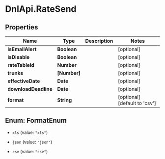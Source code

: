 # DnlApi.RateSend

## Properties
Name | Type | Description | Notes
------------ | ------------- | ------------- | -------------
**isEmailAlert** | **Boolean** |  | [optional] 
**isDisable** | **Boolean** |  | [optional] 
**rateTableId** | **Number** |  | [optional] 
**trunks** | **[Number]** |  | [optional] 
**effectiveDate** | **Date** |  | [optional] 
**downloadDeadline** | **Date** |  | [optional] 
**format** | **String** |  | [optional] [default to &#39;csv&#39;]


<a name="FormatEnum"></a>
## Enum: FormatEnum


* `xls` (value: `"xls"`)

* `json` (value: `"json"`)

* `csv` (value: `"csv"`)




